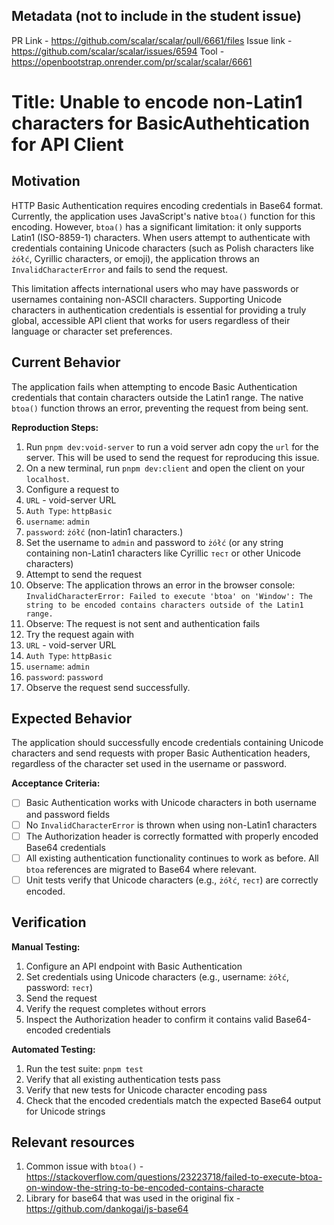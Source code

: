 ## Metadata (not to include in the student issue)

PR Link - https://github.com/scalar/scalar/pull/6661/files
Issue link - https://github.com/scalar/scalar/issues/6594
Tool - https://openbootstrap.onrender.com/pr/scalar/scalar/6661

# Title: Unable to encode non-Latin1 characters for BasicAuthehtication for API Client

## Motivation

HTTP Basic Authentication requires encoding credentials in Base64 format. Currently, the application uses JavaScript's native `btoa()` function for this encoding. However, `btoa()` has a significant limitation: it only supports Latin1 (ISO-8859-1) characters. When users attempt to authenticate with credentials containing Unicode characters (such as Polish characters like `żółć`, Cyrillic characters, or emoji), the application throws an `InvalidCharacterError` and fails to send the request.

This limitation affects international users who may have passwords or usernames containing non-ASCII characters. Supporting Unicode characters in authentication credentials is essential for providing a truly global, accessible API client that works for users regardless of their language or character set preferences.

## Current Behavior

The application fails when attempting to encode Basic Authentication credentials that contain characters outside the Latin1 range. The native `btoa()` function throws an error, preventing the request from being sent.

**Reproduction Steps:**

1. Run `pnpm dev:void-server` to run a void server adn copy the `url` for the server. This will be used to send the request for reproducing this issue.
1. On a new terminal, run `pnpm dev:client` and open the client on your `localhost`.
2. Configure a request to
  1. `URL` - void-server URL
  2. `Auth Type`: `httpBasic`
  3. `username`: `admin`
  4. `password`: `żółć` (non-latin1 characters.)
2. Set the username to `admin` and password to `żółć` (or any string containing non-Latin1 characters like Cyrillic `тест` or other Unicode characters)
3. Attempt to send the request
4. Observe: The application throws an error in the browser console: `InvalidCharacterError: Failed to execute 'btoa' on 'Window': The string to be encoded contains characters outside of the Latin1 range.`
5. Observe: The request is not sent and authentication fails
6. Try the request again with 
  1. `URL` - void-server URL
  2. `Auth Type`: `httpBasic`
  3. `username`: `admin`
  4. `password`: `password`
7. Observe the request send successfully.

## Expected Behavior

The application should successfully encode credentials containing Unicode characters and send requests with proper Basic Authentication headers, regardless of the character set used in the username or password.

**Acceptance Criteria:**

- [ ] Basic Authentication works with Unicode characters in both username and password fields
- [ ] No `InvalidCharacterError` is thrown when using non-Latin1 characters
- [ ] The Authorization header is correctly formatted with properly encoded Base64 credentials
- [ ] All existing authentication functionality continues to work as before. All `btoa` references are migrated to Base64 where relevant.
- [ ] Unit tests verify that Unicode characters (e.g., `żółć`, `тест`) are correctly encoded. 

## Verification

**Manual Testing:**
1. Configure an API endpoint with Basic Authentication
2. Set credentials using Unicode characters (e.g., username: `żółć`, password: `тест`)
3. Send the request
4. Verify the request completes without errors
5. Inspect the Authorization header to confirm it contains valid Base64-encoded credentials

**Automated Testing:**
1. Run the test suite: `pnpm test`
2. Verify that all existing authentication tests pass
3. Verify that new tests for Unicode character encoding pass
4. Check that the encoded credentials match the expected Base64 output for Unicode strings

## Relevant resources

1. Common issue with `btoa()` - https://stackoverflow.com/questions/23223718/failed-to-execute-btoa-on-window-the-string-to-be-encoded-contains-characte
2. Library for base64 that was used in the original fix - https://github.com/dankogai/js-base64